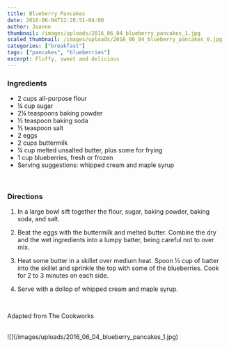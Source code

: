 ```yaml
---
title: Blueberry Pancakes
date: 2016-06-04T12:28:51-04:00
author: Joanne
thumbnail: /images/uploads/2016_06_04_blueberry_pancakes_1.jpg
scaled_thumbnail: /images/uploads/2016_06_04_blueberry_pancakes_0.jpg
categories: ["breakfast"]
tags: ["pancakes", "blueberries"]
excerpt: Fluffy, sweet and delicious
---
```


### Ingredients

* 2 cups all-purpose flour
* &frac14; cup sugar
* 2&frac14; teaspoons baking powder
* &frac12; teaspoon baking soda
* &frac12; teaspoon salt
* 2 eggs
* 2 cups buttermilk
* &frac14; cup melted unsalted butter, plus some for frying
* 1 cup blueberries, fresh or frozen
* Serving suggestions: whipped cream and maple syrup
<br>

### Directions

1. In a large bowl sift together the flour, sugar, baking powder, baking soda, and salt.

1. Beat the eggs with the buttermilk and melted butter. Combine the dry and the wet ingredients into a lumpy batter, being careful not to over mix.

1. Heat some butter in a skillet over medium heat. Spoon &frac13; cup of batter into the skillet and sprinkle the top with some of the blueberries. Cook for 2 to 3 minutes on each side.

1. Serve with a dollop of whipped cream and maple syrup.
<br>

Adapted from The Cookworks

<br>
![](/images/uploads/2016_06_04_blueberry_pancakes_1.jpg)
